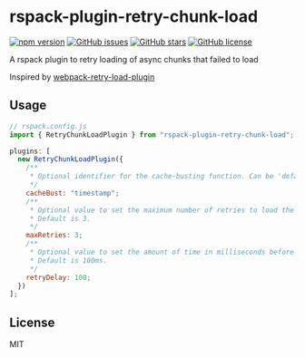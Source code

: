 # rspack-plugin-retry-chunk-load

[![npm version](https://badge.fury.io/js/rspack-plugin-retry-chunk-load.svg)](http://badge.fury.io/js/rspack-plugin-retry-chunk-load)
[![GitHub issues](https://img.shields.io/github/issues/khodorammar/rspack-plugin-retry-chunk-load.svg)](https://github.com/khodorammar/rspack-plugin-retry-chunk-load/issues)
[![GitHub stars](https://img.shields.io/github/stars/khodorammar/rspack-plugin-retry-chunk-load.svg)](https://github.com/khodorammar/rspack-plugin-retry-chunk-load/stargazers)
[![GitHub license](https://img.shields.io/badge/license-MIT-blue.svg)](https://raw.githubusercontent.com/khodorammar/rspack-plugin-retry-chunk-load/master/LICENSE)

A rspack plugin to retry loading of async chunks that failed to load

Inspired by [webpack-retry-load-plugin](https://github.com/mattlewis92/webpack-retry-chunk-load-plugin)

## Usage

```javascript
// rspack.config.js
import { RetryChunkLoadPlugin } from "rspack-plugin-retry-chunk-load";

plugins: [
  new RetryChunkLoadPlugin({
    /**
     * Optional identifier for the cache-busting function. Can be 'default' (`?cache-bust=true`) or 'timestamp' (Date.now()).
     */
    cacheBust: "timestamp";
    /**
     * Optional value to set the maximum number of retries to load the chunk.
     * Default is 3.
     */
    maxRetries: 3;
    /**
     * Optional value to set the amount of time in milliseconds before trying to load the chunk again.
     * Default is 100ms.
     */
    retryDelay: 100;
  })
];
```

## License

MIT
